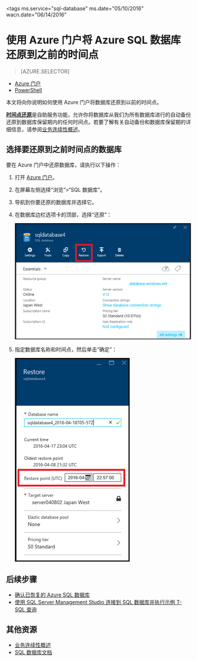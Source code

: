 <properties
	pageTitle="将 Azure SQL 数据库还原到之前的时间点（Azure 门户）| Azure"
	description="将 Azure SQL 数据库还原到之前的时间点。"
	services="sql-database"
	documentationCenter=""
	authors="stevestein"
	manager="jhubbard"
	editor=""/>

<tags
	ms.service="sql-database"
	ms.date="05/10/2016"
	wacn.date="06/14/2016"


# 使用 Azure 门户将 Azure SQL 数据库还原到之前的时间点


> [AZURE.SELECTOR]
- [Azure 门户](/documentation/articles/sql-database-point-in-time-restore-portal)
- [PowerShell](/documentation/articles/sql-database-point-in-time-restore-powershell)

本文将向你说明如何使用 Azure 门户将数据库还原到以前的时间点。

[**时间点还原**](/documentation/articles/sql-database-point-in-time-restore)是自助服务功能，允许你将数据库从我们为所有数据库进行的自动备份还原到数据库保留期内的任何时间点。若要了解有关自动备份和数据库保留期的详细信息，请参阅[业务连续性概述](/documentation/articles/sql-database-business-continuity)。

## 选择要还原到之前时间点的数据库

要在 Azure 门户中还原数据库，请执行以下操作：

1.	打开 [Azure 门户](https://portal.azure.cn)。
2.  在屏幕左侧选择“浏览”>“SQL 数据库”。
3.  导航到你要还原的数据库并选择它。
4.  在数据库边栏选项卡的顶部，选择“还原”：

    ![还原 Azure SQL 数据库](./media/sql-database-point-in-time-restore-portal/restore.png)

5.  指定数据库名称和时间点，然后单击“确定”：

    ![还原 Azure SQL 数据库](./media/sql-database-point-in-time-restore-portal/restore-details.png)


## 后续步骤

- [确认已恢复的 Azure SQL 数据库](/documentation/articles/sql-database-recovered-finalize)
- [使用 SQL Server Management Studio 连接到 SQL 数据库并执行示例 T-SQL 查询](/documentation/articles/sql-database-connect-query-ssms)



## 其他资源

- [业务连续性概述](/documentation/articles/sql-database-business-continuity)
- [SQL 数据库文档](/documentation/services/sql-databases)



<!---HONumber=Mooncake_0530_2016-->
